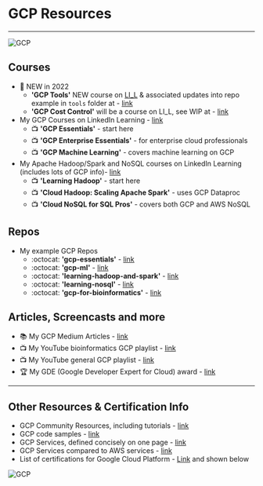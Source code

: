 # GCP Resources

----

![GCP](https://github.com/lynnlangit/learning-cloud/blob/master/images/gcp-locations.png)

## Courses

- 🌟 NEW in 2022 
  - **'GCP Tools'** NEW course on [LI_L](https://www.linkedin.com/learning/learning-google-cloud-developer-and-devops-tools) & associated updates into repo example in `tools` folder at -  [link](https://github.com/lynnlangit/gcp-essentials/tree/master/0_setup_and_iam_and_costs/tools) 
  - **'GCP Cost Control'** will be a course on LI_L, see WIP at -  [link](https://github.com/lynnlangit/gcp-essentials/tree/master/0_setup_and_iam_and_costs/0c_cost_control)
- My GCP Courses on LinkedIn Learning - [link](https://www.linkedin.com/learning/search?entityType=COURSE&keywords=gcp%20langit)
  - 📺 **'GCP Essentials'** - start here
  - 📺 **'GCP Enterprise Essentials'** - for enterprise cloud professionals
  - 📺 **'GCP Machine Learning'** - covers machine learning on GCP
- My Apache Hadoop/Spark and NoSQL courses on LinkedIn Learning (includes lots of GCP info)- [link](https://www.linkedin.com/learning/search?entityType=COURSE&keywords=hadoop%20spark%20langit)
  - 📺 **'Learning Hadoop'** - start here
  - 📺 **'Cloud Hadoop: Scaling Apache Spark'** - uses GCP Dataproc
  - 📺 **'Cloud NoSQL for SQL Pros'** - covers both GCP and AWS NoSQL
  
## Repos

- My example GCP Repos
  - :octocat: **'gcp-essentials'** - [link](https://github.com/lynnlangit/gcp-essentials)
  - :octocat: **'gcp-ml'** - [link](https://github.com/lynnlangit/gcp-ml)
  - :octocat: **'learning-hadoop-and-spark'** - [link](https://github.com/lynnlangit/learning-hadoop-and-spark)
  - :octocat: **'learning-nosql'** - [link](https://github.com/lynnlangit/learning-nosql)
  - :octocat: **'gcp-for-bioinformatics'** - [link](https://github.com/lynnlangit/gcp-for-bioinformatics)  
  
## Articles, Screencasts and more  

- 📚 My GCP Medium Articles - [link](https://medium.com/search?q=gcp%20langit)
- 📺  My YouTube bioinformatics GCP playlist - [link](https://www.youtube.com/playlist?list=PL4Q4HssKcxYtE5Tae3epNab3mK9iP1iWX)
- 📺  My YouTube general GCP playlist - [link](https://www.youtube.com/playlist?list=PL6971A0258365F21E)
- 🏆 My GDE (Google Developer Expert for Cloud) award - [link](https://developers.google.com/community/experts/directory/profile/profile-lynn_langit)

---

## Other Resources & Certification Info

- GCP Community Resources, including tutorials - [link](https://cloud.google.com/community/)
- GCP code samples - [link](https://cloud.google.com/docs/samples)
- GCP Services, defined concisely on one page - [link](https://github.com/gregsramblings/google-cloud-4-words)
- GCP Services compared to AWS services - [link](https://cloud.google.com/docs/compare/aws?hl=en_US)
- List of certifications for Google Cloud Platform - [Link](https://cloud.google.com/certification) and shown below

![GCP](https://github.com/lynnlangit/learning-cloud/blob/master/GCP/gcp.png)
